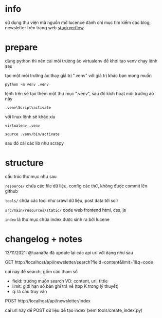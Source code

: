 # info

sử dụng thư viện mã nguồn mở lucence đánh chỉ mục tìm kiếm các blog, newsletter trên trang web [stackverflow](https://stackoverflow.blog/newsletter/)

# prepare

dùng python thì nên cài môi trường ảo virtualenv để khởi tạo venv chạy lệnh sau

tạo một môi trường ảo thay giá trị ".venv" với giá trị khác bạn mong muốn

`python -m venv .venv`

lệnh trên sẽ tạo thêm một thư mục ".venv", sau đó kích hoạt môi trường ảo này

`.venv\Script\activate`

với linux lệnh sẽ khác xíu

`virtualenv .venv`

`source .venv/bin/activate`

sau đó cài các lib như scrapy

# structure

cấu trúc thư mục như sau

`resource/` chứa các file dữ liệu, config các thứ, không được commit lên github 

`tools/` chứa các tool như crawl dữ liệu, post data tới solr

`src/main/resources/static/` code web frontend html, css, js

`index` là thư mục chứa index được sinh ra bởi lucene

# changelog + notes

13/11/2021: @tuana9a đã update lại các api url với dạng như sau

GET http://localhost/api/newsletter/search?field=content&limit=1&q=code



cái này để search, gồm các tham số
- field: trường muốn search VD: content, url, tittle
- limit: giới hạn số bản ghi trả về (top K trong lý thuyết)
- q: là câu truy vấn

POST http://localhost/api/newsletter/index

cái url này để POST dữ liệu để tạo index (xem tools/create_index.py)



